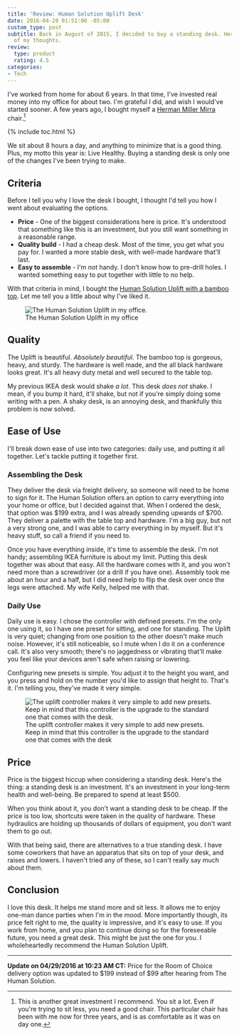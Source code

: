 ```yaml
---
title: 'Review: Human Solution Uplift Desk'
date: 2016-04-28 01:51:00 -05:00
custom_type: post
subtitle: Back in August of 2015, I decided to buy a standing desk. Here are some
  of my thoughts.
review:
  type: product
  rating: 4.5
categories:
- Tech
---
```


I've worked from home for about 6 years. In that time, I've invested real money into my office for about two. I'm grateful I did, and wish I would've started sooner. A few years ago, I bought myself a [Herman Miller Mirra](http://www.hermanmiller.com/products/seating/performance-work-chairs/mirra-2-chairs.html) chair.[^1]

{% include toc.html %}

[^1]: This is another great investment I recommend. You sit a lot. Even if you're trying to sit less, you need a good chair. This particular chair has been with me now for three years, and is as comfortable as it was on day one.

We sit about 8 hours a day, and anything to minimize that is a good thing. Plus, my motto this year is: Live Healthy. Buying a standing desk is only one of the changes I've been trying to make.

## Criteria

Before I tell you why I love the desk I bought, I thought I'd tell you how I went about evaluating the options.

- **Price** - One of the biggest considerations here is price. It's understood that something like this is an investment, but you still want something in a reasonable range.
- **Quality build** - I had a cheap desk. Most of the time, you get what you pay for. I wanted a more stable desk, with well-made hardware that'll last.
- **Easy to assemble** - I'm not handy. I don't know how to pre-drill holes. I wanted something easy to put together with little to no help.

With that criteria in mind, I bought the [Human Solution Uplift with a bamboo top](http://www.thehumansolution.com/stand-up-desk-with-bamboo-top.html). Let me tell you a little about why I've liked it.

<figure class="extendout">
  <img src="{{ site.url }}/uploads/2016/04/human-solution-uplift.jpg" alt="The Human Solution Uplift in my office.">
  <figcaption>The Human Solution Uplift in my office</figcaption>
</figure>

## Quality

The Uplift is beautiful. _Absolutely beautiful_. The bamboo top is gorgeous, heavy, and sturdy. The hardware is well made, and the all black hardware looks great. It's all heavy duty metal and well secured to the table top.

My previous IKEA desk would shake _a lot_. This desk _does not_ shake. I mean, if you bump it hard, it'll shake, but not if you're simply doing some writing with a pen. A shaky desk, is an annoying desk, and thankfully this problem is now solved.

## Ease of Use

I'll break down ease of use into two categories: daily use, and putting it all together. Let's tackle putting it together first.

### Assembling the Desk

They deliver the desk via freight delivery, so someone will need to be home to sign for it. The Human Solution offers an option to carry everything into your home or office, but I decided against that. When I ordered the desk, that option was $199 extra, and I was already spending upwards of $700\. They deliver a palette with the table top and hardware. I'm a big guy, but not a very strong one, and I was able to carry everything in by myself. But it's heavy stuff, so call a friend if you need to.

Once you have everything inside, it's time to assemble the desk. I'm not handy; assembling IKEA furniture is about my limit. Putting this desk together was about that easy. All the hardware comes with it, and you won't need more than a screwdriver (or a drill if you have one). Assembly took me about an hour and a half, but I did need help to flip the desk over once the legs were attached. My wife Kelly, helped me with that.

### Daily Use

Daily use is easy. I chose the controller with defined presets. I'm the only one using it, so I have one preset for sitting, and one for standing. The Uplift is very quiet; changing from one position to the other doesn't make much noise. However, it's still noticeable, so I mute when I do it on a conference call. It's also very smooth; there's no jaggedness or vibrating that'll make you feel like your devices aren't safe when raising or lowering.

Configuring new presets is simple. You adjust it to the height you want, and you press and hold on the number you'd like to assign that height to. That's it. I'm telling you, they've made it very simple.

<figure class="alignright">
  <img src="{{ site.url }}/uploads/2016/04/uplift-controller.jpg" alt="The uplift controller makes it very simple to add new presets. Keep in mind that this controller is the upgrade to the standard one that comes with the desk.">
  <figcaption>The uplift controller makes it very simple to add new presets. Keep in mind that this controller is the upgrade to the standard one that comes with the desk</figcaption>
</figure>

## Price

Price is the biggest hiccup when considering a standing desk. Here's the thing: a standing desk is an investment. It's an investment in your long-term health and well-being. Be prepared to spend at least \$500.

When you think about it, you don't want a standing desk to be cheap. If the price is too low, shortcuts were taken in the quality of hardware. These hydraulics are holding up thousands of dollars of equipment, you don't want them to go out.

With that being said, there are alternatives to a true standing desk. I have some coworkers that have an apparatus that sits on top of your desk, and raises and lowers. I haven't tried any of these, so I can't really say much about them.

## Conclusion

I love this desk. It helps me stand more and sit less. It allows me to enjoy one-man dance parties when I'm in the mood. More importantly though, its price felt right to me, the quality is impressive, and it's easy to use. If you work from home, and you plan to continue doing so for the foreseeable future, you need a great desk. This might be just the one for you. I wholeheartedly recommend the Human Solution Uplift.

---

**Update on 04/29/2016 at 10:23 AM CT:** Price for the Room of Choice delivery option was updated to $199 instead of $99 after hearing from The Human Solution.

